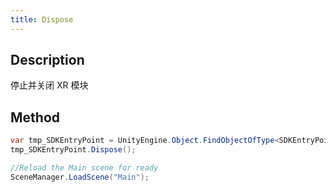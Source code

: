 ```yaml
---
title: Dispose
---
```


## Description

停止并关闭 XR 模块

## Method

```cs
var tmp_SDKEntryPoint = UnityEngine.Object.FindObjectOfType<SDKEntryPoint>();
tmp_SDKEntryPoint.Dispose();

//Reload the Main scene for ready
SceneManager.LoadScene("Main");
```